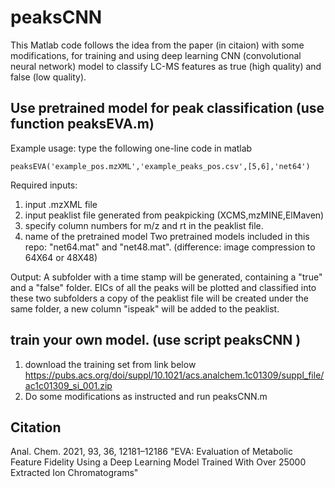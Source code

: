 # peaksCNN
This Matlab code follows the idea from the paper (in citaion) with some modifications, for training and using deep learning CNN (convolutional neural network) model to classify LC-MS features as true (high quality) and false (low quality).

## Use pretrained model for peak classification (use function peaksEVA.m)
Example usage: type the following one-line code in matlab

    peaksEVA('example_pos.mzXML','example_peaks_pos.csv',[5,6],'net64')

Required inputs:
1) input .mzXML file
2) input peaklist file generated from peakpicking (XCMS,mzMINE,ElMaven)
3) specify column numbers for m/z and rt in the peaklist file.
4) name of the pretrained model
Two pretrained models included in this repo:  "net64.mat" and "net48.mat". (difference: image compression to 64X64 or 48X48)

Output:
A subfolder with a time stamp will be generated, containing a "true" and a "false" folder. EICs of all the peaks will be plotted and classified into these two subfolders
a copy of the peaklist file will be created under the same folder, a new column "ispeak" will be added to the peaklist. 


## train your own model. (use script peaksCNN )
1) download the training set from link below
https://pubs.acs.org/doi/suppl/10.1021/acs.analchem.1c01309/suppl_file/ac1c01309_si_001.zip
2) Do some modifications as instructed and run peaksCNN.m

## Citation 
Anal. Chem. 2021, 93, 36, 12181–12186 "EVA: Evaluation of Metabolic Feature Fidelity Using a Deep Learning Model Trained With Over 25000 Extracted Ion Chromatograms"
